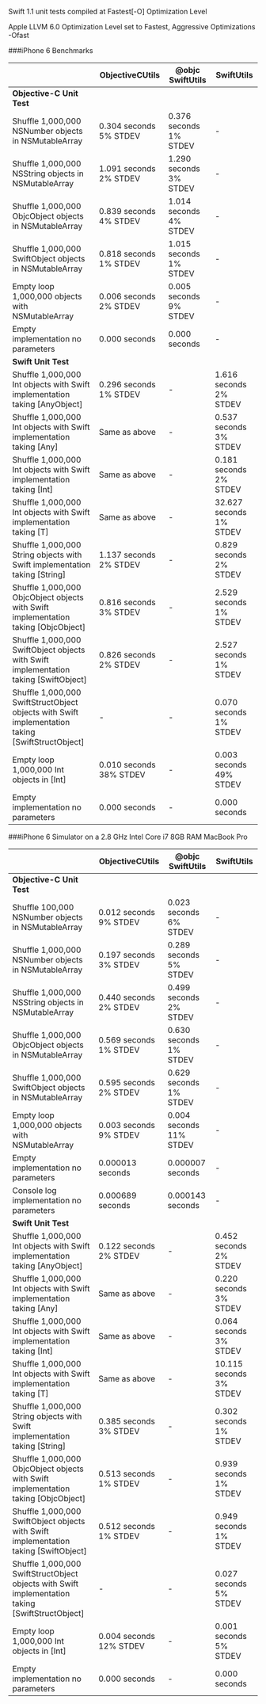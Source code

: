 Swift 1.1 unit tests compiled at Fastest[-O] Optimization Level

Apple LLVM 6.0 Optimization Level set to Fastest, Aggressive Optimizations -Ofast

###iPhone 6 Benchmarks

|| ObjectiveCUtils| @objc SwiftUtils| SwiftUtils|
|---|---|---|---|
|**Objective-C Unit Test**|
|Shuffle 1,000,000 NSNumber objects in NSMutableArray| 0.304 seconds 5% STDEV| 0.376 seconds 1% STDEV|-|
|Shuffle 1,000,000 NSString objects in NSMutableArray| 1.091 seconds 2% STDEV| 1.290 seconds 3% STDEV|-|
|Shuffle 1,000,000 ObjcObject objects in NSMutableArray| 0.839 seconds 4% STDEV| 1.014 seconds 4% STDEV|-|
|Shuffle 1,000,000 SwiftObject objects in NSMutableArray| 0.818 seconds 1% STDEV| 1.015 seconds 1% STDEV|-|
|Empty loop 1,000,000 objects with NSMutableArray| 0.006 seconds 2% STDEV| 0.005 seconds 9% STDEV|-|
|Empty implementation no parameters| 0.000 seconds| 0.000 seconds|-|
|**Swift Unit Test**|
|Shuffle 1,000,000 Int objects with Swift implementation taking [AnyObject]| 0.296 seconds 1% STDEV |-| 1.616 seconds 2% STDEV|
|Shuffle 1,000,000 Int objects with Swift implementation taking [Any]| Same as above |-| 0.537 seconds 3% STDEV|
|Shuffle 1,000,000 Int objects with Swift implementation taking [Int]| Same as above |-| 0.181 seconds 2% STDEV|
|Shuffle 1,000,000 Int objects with Swift implementation taking [T]| Same as above |-| 32.627 seconds 1% STDEV|
|Shuffle 1,000,000 String objects with Swift implementation taking [String]| 1.137 seconds 2% STDEV |-| 0.829 seconds 2% STDEV|
|Shuffle 1,000,000 ObjcObject objects with Swift implementation taking [ObjcObject]| 0.816 seconds 3% STDEV |-| 2.529 seconds 1% STDEV|
|Shuffle 1,000,000 SwiftObject objects with Swift implementation taking [SwiftObject]| 0.826 seconds 2% STDEV |-| 2.527 seconds 1% STDEV|
|Shuffle 1,000,000 SwiftStructObject objects with Swift implementation taking [SwiftStructObject]|-|-| 0.070 seconds 1% STDEV|
|Empty loop 1,000,000 Int objects in [Int]| 0.010 seconds 38% STDEV |-| 0.003 seconds 49% STDEV|
|Empty implementation no parameters| 0.000 seconds |-| 0.000 seconds|


###iPhone 6 Simulator on a 2.8 GHz Intel Core i7 8GB RAM MacBook Pro

|| ObjectiveCUtils| @objc SwiftUtils| SwiftUtils|
|---|---|---|---|
|**Objective-C Unit Test**|
|Shuffle 100,000 NSNumber objects in NSMutableArray| 0.012 seconds 9% STDEV| 0.023 seconds 6% STDEV|-|
|Shuffle 1,000,000 NSNumber objects in NSMutableArray| 0.197 seconds 3% STDEV| 0.289 seconds 5% STDEV|-|
|Shuffle 1,000,000 NSString objects in NSMutableArray| 0.440 seconds 2% STDEV| 0.499 seconds 2% STDEV|-|
|Shuffle 1,000,000 ObjcObject objects in NSMutableArray| 0.569 seconds 1% STDEV| 0.630 seconds 1% STDEV|-|
|Shuffle 1,000,000 SwiftObject objects in NSMutableArray| 0.595 seconds 2% STDEV| 0.629 seconds 1% STDEV|-|
|Empty loop 1,000,000 objects with NSMutableArray| 0.003 seconds 9% STDEV| 0.004 seconds 11% STDEV|-|
|Empty implementation no parameters| 0.000013 seconds| 0.000007 seconds|-|
|Console log implementation no parameters| 0.000689 seconds| 0.000143 seconds|-|
|**Swift Unit Test**|
|Shuffle 1,000,000 Int objects with Swift implementation taking [AnyObject]| 0.122 seconds 2% STDEV |-| 0.452 seconds 2% STDEV|
|Shuffle 1,000,000 Int objects with Swift implementation taking [Any]| Same as above |-| 0.220 seconds 3% STDEV|
|Shuffle 1,000,000 Int objects with Swift implementation taking [Int]| Same as above |-| 0.064 seconds 3% STDEV|
|Shuffle 1,000,000 Int objects with Swift implementation taking [T]| Same as above |-| 10.115 seconds 3% STDEV|
|Shuffle 1,000,000 String objects with Swift implementation taking [String]| 0.385 seconds 3% STDEV |-| 0.302 seconds 1% STDEV|
|Shuffle 1,000,000 ObjcObject objects with Swift implementation taking [ObjcObject]| 0.513 seconds 1% STDEV |-| 0.939 seconds 1% STDEV|
|Shuffle 1,000,000 SwiftObject objects with Swift implementation taking [SwiftObject]| 0.512 seconds 1% STDEV |-| 0.949 seconds 1% STDEV|
|Shuffle 1,000,000 SwiftStructObject objects with Swift implementation taking [SwiftStructObject]|-|-| 0.027 seconds 5% STDEV|
|Empty loop 1,000,000 Int objects in [Int]| 0.004 seconds 12% STDEV |-| 0.001 seconds 5% STDEV|
|Empty implementation no parameters| 0.000 seconds |-| 0.000 seconds|
